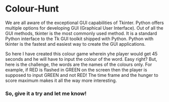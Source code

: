 # Colour-Hunt
We are all aware of the exceptional GUI capabilities of Tkinter. Python offers multiple options for developing GUI (Graphical User Interface). Out of all the GUI methods,
tkinter is the most commonly used method. It is a standard Python interface to the Tk GUI toolkit shipped with Python. Python with tkinter is the fastest and easiest way to 
create the GUI applications. 

So here I have created this colour game wherein yhe player would get 45 seconds and he will have to input the colour of the word. Easy right? But, here is the challenge, the words
are the names of the colours only. For example, if RED is flashed in GREEN on the screen then the player is supposed to input GREEN and not RED! The time frame and the hunger to score 
maximum makes it all the way more interesting.

### So, give it a try and let me know!
